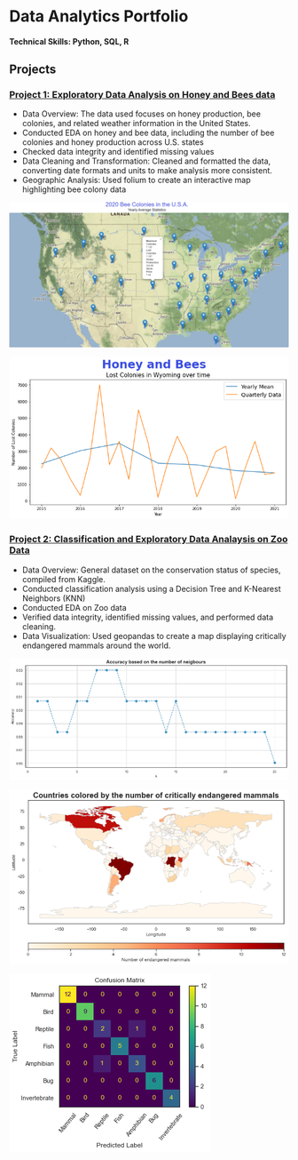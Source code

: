 # Data Analytics Portfolio

#### Technical Skills: Python, SQL, R

## Projects

### [Project 1: Exploratory Data Analysis on Honey and Bees data](https://github.com/IbaD6/portfolio/tree/main/Projects/Project_1/honey_project.ipynb)
* Data Overview: The data used focuses on honey production, bee colonies, and related weather information in the United States.
* Conducted EDA on honey and bee data, including the number of bee colonies and honey production across U.S. states
* Checked data integrity and identified missing values
* Data Cleaning and Transformation: Cleaned and formatted the data, converting date formats and units to make analysis more consistent.
* Geographic Analysis: Used folium to create an interactive map highlighting bee colony data

![](/images/Map_with_Popups.PNG)

![](/images/Wyoming.png)




### [Project 2: Classification and Exploratory Data Analaysis on Zoo Data](https://github.com/IbaD6/portfolio/tree/main/Projects/Project_2/Zoo%20Project%20.ipynb)
* Data Overview: General dataset on the conservation status of species, compiled from Kaggle.
* Conducted classification analysis using a Decision Tree and K-Nearest Neighbors (KNN)
* Conducted EDA on Zoo data
* Verified data integrity, identified missing values, and performed data cleaning.
* Data Visualization: Used geopandas to create a map displaying critically endangered mammals around the world.

![](/images/KNN.png)

![](/images/Mammals.png)

![](/images/confusion_matrix.png)
